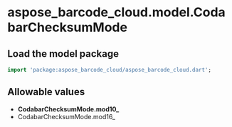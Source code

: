 # aspose_barcode_cloud.model.CodabarChecksumMode

## Load the model package

```dart
import 'package:aspose_barcode_cloud/aspose_barcode_cloud.dart';
```

## Allowable values

* **CodabarChecksumMode.mod10_**
* CodabarChecksumMode.mod16_

